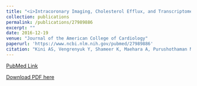 ```yaml
---
title: "<i>Intracoronary Imaging, Cholesterol Efflux, and Transcriptomes After Intensive Statin Treatment: The YELLOW II Study</i>"
collection: publications
permalink: /publications/27989886
excerpt: "" 
date: 2016-12-19
venue: "Journal of the American College of Cardiology"
paperurl: 'https://www.ncbi.nlm.nih.gov/pubmed/27989886'
citation: "Kini AS, Vengrenyuk Y, Shameer K, Maehara A, Purushothaman M, Yoshimura T, Matsumura M, Aquino M, Haider N, <b>Johnson KW</b>, Readhead B, Kidd BA, Feig JE, Krishnan P, Sweeny J, Milind M, Moreno P, Mehran R, Kovacic JC, Baber U, Dudley JT, Narula J, et al. J Am Coll Cardiol. 2017 Feb 14;69(6):628-640. doi: 10.1016/j.jacc.2016.10.029. Epub 2016 Oct 29. PubMed ID: 27989886"
---
```


[PubMed Link](https://www.ncbi.nlm.nih.gov/pubmed/27989886)

[Download PDF here](https://kippjohnson.com/files/27989886.pdf)

<script type='text/javascript' src='https://d1bxh8uas1mnw7.cloudfront.net/assets/embed.js'></script>
<div class='altmetric-embed' data-badge-type="medium-donut" data-doi="10.1016/j.jacc.2016.10.029" data-hide-no-mentions="true" data-hide-less-than="1" class="altmetric-embed"></div>
